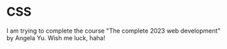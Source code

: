 # CSS
I am trying to complete the course "The complete 2023 web development" by Angela Yu.
Wish me luck, haha!
